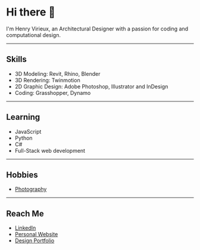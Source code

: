 # Hi there 👋
I'm Henry Virieux, an Architectural Designer with a passion for coding and computational design.

---

## Skills
- 3D Modeling: Revit, Rhino, Blender
- 3D Rendering: Twinmotion
- 2D Graphic Design: Adobe Photoshop, Illustrator and InDesign
- Coding: Grasshopper, Dynamo

---

## Learning
- JavaScript
- Python
- C#
- Full-Stack web development

---

## Hobbies
- [Photography](https://www.flickr.com/photos/hrvirieux/)

---

## Reach Me
- [LinkedIn](https://www.linkedin.com/in/henryvirieux/) 
- [Personal Website](https://www.henryvirieux.com) 
- [Design Portfolio](https://henry-virieux.artstation.com) 
